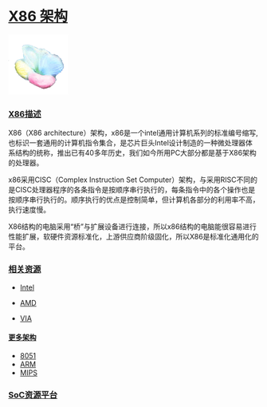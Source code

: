 ﻿# [X86 架构](https://github.com/sochub/X86)

[![sites](SoC/SoC.png)](http://www.qitas.cn) 

### [X86描述](https://github.com/sochub/X86/wiki) 

X86（X86 architecture）架构，x86是一个intel通用计算机系列的标准编号缩写,也标识一套通用的计算机指令集合，是芯片巨头Intel设计制造的一种微处理器体系结构的统称，推出已有40多年历史，我们如今所用PC大部分都是基于X86架构的处理器。

x86采用CISC（Complex Instruction Set Computer）架构，与采用RISC不同的是CISC处理器程序的各条指令是按顺序串行执行的，每条指令中的各个操作也是按顺序串行执行的。顺序执行的优点是控制简单，但计算机各部分的利用率不高，执行速度慢。

X86结构的电脑采用“桥”与扩展设备进行连接，所以x86结构的电脑能很容易进行性能扩展，软硬件资源标准化，上游供应商阶级固化，所以X86是标准化通用化的平台。

### [相关资源](https://github.com/sochub/X86) 

* [Intel](https://github.com/sochub/intel)

* [AMD](https://github.com/sochub/AMD)

* [VIA](https://github.com/sochub/VIA)

#### [更多架构](https://github.com/sochub)

* [8051](https://github.com/sochub/8051)
* [ARM](https://github.com/sochub/ARM)
* [MIPS](https://github.com/sochub/MIPS)

###  [SoC资源平台](https://github.com/sochub)